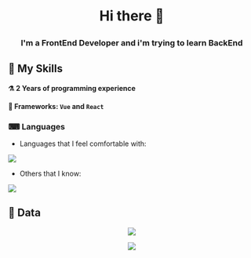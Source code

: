 # <p align="center"> Hi there 👋 </p>

### <p align="center"> I'm a FrontEnd Developer and i'm trying to learn BackEnd </p>

## 🔨 My Skills
#### ⚗ 2 Years of programming experience
#### 🧰 Frameworks: `Vue` and `React`

### ⌨ Languages
- Languages that I feel comfortable with: <br>
<img src="https://skillicons.dev/icons?i=html,css&theme=dark">

- Others that I know: <br>
<img src="https://skillicons.dev/icons?i=js,ts,py&theme=dark">

## 📄 Data

<div align="center">
  
  <p>
    <img src="https://komarev.com/ghpvc/?username=Ho11ow1&color=red"/>
  </p>
  
  <p>
    <img src="https://github-readme-stats.vercel.app/api?username=Ho11ow1&show_icons=true&theme=merko"/>
  </p>
  
</div>
